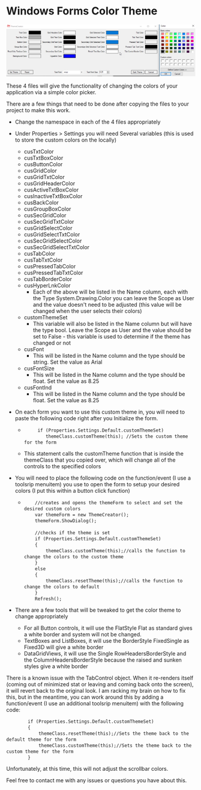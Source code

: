 # Windows Forms Color Theme

![themeCreator](/themeCreator.png)

These 4 files will give the functionality of changing the colors of your application via a simple color picker.

There are a few things that need to be done after copying the files to your project to make this work.

- Change the namespace in each of the 4 files appropriately
- Under Properties > Settings you will need Several variables (this is used to store the custom colors on the locally)
  - cusTxtColor
  - cusTxtBoxColor
  - cusButtonColor
  - cusGridColor
  - cusGridTxtColor
  - cusGridHeaderColor
  - cusActiveTxtBoxColor
  - cusInactiveTxtBoxColor
  - cusBackColor
  - cusGroupBoxColor
  - cusSecGridColor
  - cusSecGridTxtColor
  - cusGridSelectColor
  - cusGridSelectTxtColor
  - cusSecGridSelectColor
  - cusSecGridSelectTxtColor
  - cusTabColor
  - cusTabTxtColor
  - cusPressedTabColor
  - cusPressedTabTxtColor
  - cusTabBorderColor
  - cusHyperLnkColor
    - Each of the above will be listed in the Name column, each with the Type System.Drawing.Color you can leave the Scope as User and the value doesn't need to be adjusted (this value will be changed when the user selects their colors)
  - customThemeSet
    - This variable will also be listed in the Name column but will have the type bool. Leave the Scope as User and the value should be set to False - this variable is used to determine if the theme has changed or not
  - cusFont
    - This will be listed in the Name column and the type should be string. Set the value as Arial
  - cusFontSize
    - This will be listed in the Name column and the type should be float. Set the value as 8.25
  - cusFontInd
    - This will be listed in the Name column and the type should be float. Set the value as 8.25
- On each form you want to use this custom theme in, you will need to paste the following code right after you Initialize the form.
  -          if (Properties.Settings.Default.customThemeSet)
                themeClass.customTheme(this); //Sets the custom theme for the form
  - This statement calls the customTheme function that is inside the themeClass that you copied over, which will change all of the controls to the specified colors
- You will need to place the following code on the function/event (I use a toolsrip menuitem) you use to open the form to setup your desired colors (I put this within a button click function)

  -         //creates and opens the themeForm to select and set the desired custom colors
            var themeForm = new ThemeCreator();
            themeForm.ShowDialog();

            //checks if the theme is set
            if (Properties.Settings.Default.customThemeSet)
            {
                themeClass.customTheme(this);//calls the function to change the colors to the custom theme
            }
            else
            {
                themeClass.resetTheme(this);//calls the function to change the colors to default
            }
            Refresh();

- There are a few tools that will be tweaked to get the color theme to change appropriately

  - For all Button controls, it will use the FlatStyle Flat as standard gives a white border and system will not be changed.
  - TextBoxes and ListBoxes, it will use the BorderStyle FixedSingle as Fixed3D will give a white border
  - DataGridViews, it will use the Single RowHeadersBorderStyle and the ColumnHeadersBorderStyle because the raised and sunken styles give a white border

There is a known issue with the TabControl object. When it re-renders itself (coming out of minimized stat or leaving and coming back onto the screen), it will revert back to the original look. I am racking my brain on how to fix this, but in the meantime, you can work around this by adding a function/event (I use an additional toolsrip menuitem) with the following code:

            if (Properties.Settings.Default.customThemeSet)
            {
                themeClass.resetTheme(this);//Sets the theme back to the default theme for the form
                themeClass.customTheme(this);//Sets the theme back to the custom theme for the form
            }


Unfortunately, at this time, this will not adjust the scrollbar colors.

Feel free to contact me with any issues or questions you have about this.
